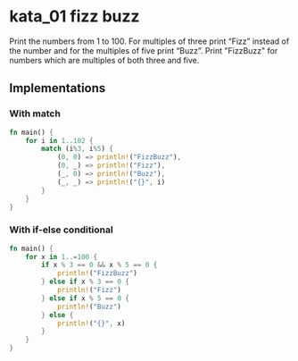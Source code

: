 # kata_01 fizz buzz

Print the numbers from 1 to 100. For multiples of three print “Fizz” instead of the number and for the multiples of five print “Buzz”. Print "FizzBuzz" for numbers which are multiples of both three and five.

## Implementations

### With match

```rust
fn main() {
    for i in 1..102 {
        match (i%3, i%5) {
            (0, 0) => println!("FizzBuzz"),
            (0, _) => println!("Fizz"),
            (_, 0) => println!("Buzz"),
            (_, _) => println!("{}", i)
        }
    }
}
```

### With if-else conditional

```rust
fn main() {
    for x in 1..=100 {
        if x % 3 == 0 && x % 5 == 0 {
            println!("FizzBuzz")
        } else if x % 3 == 0 {
            println!("Fizz")
        } else if x % 5 == 0 {
            println!("Buzz")
        } else {
            println!("{}", x)
        }
    }
}
```
